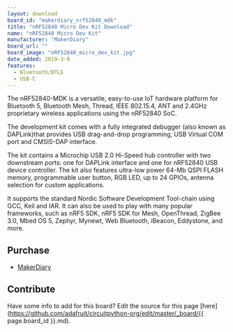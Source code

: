 ```yaml
---
layout: download
board_id: "makerdiary_nrf52840_mdk"
title: "nRF52840 Micro Dev Kit Download"
name: "nRF52840 Micro Dev Kit"
manufacturer: "MakerDiary"
board_url: ""
board_image: "nRF52840_micro_dev_kit.jpg"
date_added: 2019-3-9
features:
  - Bluetooth/BTLE
  - USB-C
---
```


The nRF52840-MDK is a versatile, easy-to-use IoT hardware platform for Bluetooth 5, Bluetooth Mesh, Thread, IEEE 802.15.4, ANT and 2.4GHz proprietary wireless applications using the nRF52840 SoC.

The development kit comes with a fully integrated debugger (also known as DAPLink)that provides USB drag-and-drop programming, USB Virtual COM port and CMSIS-DAP interface.

The kit contains a Microchip USB 2.0 Hi-Speed hub controller with two downstream ports: one for DAPLink interface and one for nRF52840 USB device controller. The kit also features ultra-low power 64-Mb QSPI FLASH memory, programmable user button, RGB LED, up to 24 GPIOs, antenna selection for custom applications.

It supports the standard Nordic Software Development Tool-chain using GCC, Keil and IAR. It can also be used to play with many popular frameworks, such as nRF5 SDK, nRF5 SDK for Mesh, OpenThread, ZigBee 3.0, Mbed OS 5, Zephyr, Mynewt, Web Bluetooth, iBeacon, Eddystone, and more.

## Purchase
* [MakerDiary](https://store.makerdiary.com/collections/frontpage/products/nrf52840-mdk-iot-development-kit)

## Contribute

Have some info to add for this board? Edit the source for this page [here](https://github.com/adafruit/circuitpython-org/edit/master/_board/{{ page.board_id }}.md).

